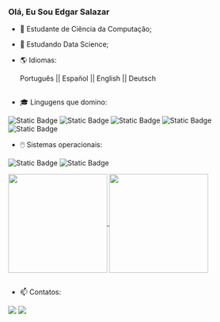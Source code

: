 ### Olá, Eu Sou Edgar Salazar


- 🔭 Estudante de Ciência da Computação;
- 📖 Estudando Data Science;
- 🌎 Idiomas:
  
    Português || 
    Español || 
    English || 
    Deutsch

##
- 🎓 Lingugens que domino:
  
![Static Badge](https://img.shields.io/badge/python-%233776AB?style=for-the-badge&logo=python&logoColor=white)
![Static Badge](https://img.shields.io/badge/java-%23DD0700?style=for-the-badge)
![Static Badge](https://img.shields.io/badge/postgresql-%234169E1?style=for-the-badge&logo=postgresql&logoColor=white)
![Static Badge](https://img.shields.io/badge/mysql-%234479A1?style=for-the-badge&logo=mysql&logoColor=white)
![Static Badge](https://img.shields.io/badge/r-%233776AB?style=for-the-badge&logo=r&logoColor=white)

- 🖱️ Sistemas operacionais:

![Static Badge](https://img.shields.io/badge/windows-%230078D4?style=for-the-badge&logo=windows&logoColor=white)
![Static Badge](https://img.shields.io/badge/ubuntu-%23E95420?style=for-the-badge&logo=ubuntu&logoColor=white)

<a href="https://github.com/anuraghazra/github-readme-stats">
  <img height=200 align="center" src="https://github-readme-stats.vercel.app/api?username=Edgarmls1&show_icons=true&theme=dark" />
</a>
<a href="https://github.com/anuraghazra/convoychat">
  <img height=200 align="center" src="https://github-readme-stats.vercel.app/api/top-langs/?username=Edgarmls1&layout=donut&theme=dark" />
</a>

##
 
- 📫 Contatos:
<div> 
  <a href = "mailto:edgar1macedosalazar@gmail.com"><img src="https://img.shields.io/badge/-Gmail-%23333?style=for-the-badge&logo=gmail&logoColor=white" target="_blank"></a>
  <a href="https://www.linkedin.com/in/edgar-salazar-a4388115b" target="_blank"><img src="https://img.shields.io/badge/-LinkedIn-%230077B5?style=for-the-badge&logo=linkedin&logoColor=white" target="_blank"></a> 
  
</div>
